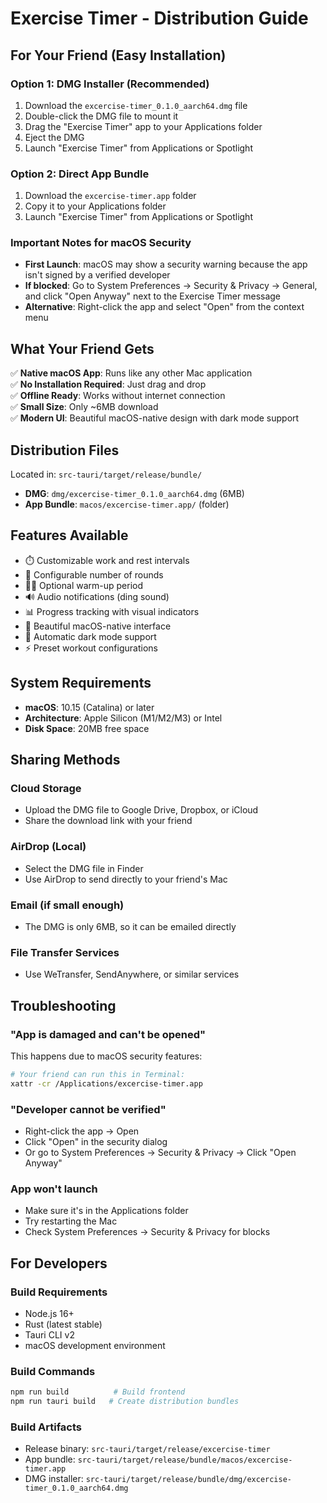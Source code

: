 # Exercise Timer - Distribution Guide

## For Your Friend (Easy Installation)

### Option 1: DMG Installer (Recommended)
1. Download the `excercise-timer_0.1.0_aarch64.dmg` file
2. Double-click the DMG file to mount it
3. Drag the "Exercise Timer" app to your Applications folder
4. Eject the DMG
5. Launch "Exercise Timer" from Applications or Spotlight

### Option 2: Direct App Bundle
1. Download the `excercise-timer.app` folder
2. Copy it to your Applications folder
3. Launch "Exercise Timer" from Applications or Spotlight

### Important Notes for macOS Security
- **First Launch**: macOS may show a security warning because the app isn't signed by a verified developer
- **If blocked**: Go to System Preferences → Security & Privacy → General, and click "Open Anyway" next to the Exercise Timer message
- **Alternative**: Right-click the app and select "Open" from the context menu

## What Your Friend Gets

✅ **Native macOS App**: Runs like any other Mac application  
✅ **No Installation Required**: Just drag and drop  
✅ **Offline Ready**: Works without internet connection  
✅ **Small Size**: Only ~6MB download  
✅ **Modern UI**: Beautiful macOS-native design with dark mode support  

## Distribution Files

Located in: `src-tauri/target/release/bundle/`

- **DMG**: `dmg/excercise-timer_0.1.0_aarch64.dmg` (6MB)
- **App Bundle**: `macos/excercise-timer.app/` (folder)

## Features Available

- ⏱️ Customizable work and rest intervals
- 🔄 Configurable number of rounds  
- 🏃‍♂️ Optional warm-up period
- 🔊 Audio notifications (ding sound)
- 📊 Progress tracking with visual indicators
- 🎨 Beautiful macOS-native interface
- 🌙 Automatic dark mode support
- ⚡ Preset workout configurations

## System Requirements

- **macOS**: 10.15 (Catalina) or later
- **Architecture**: Apple Silicon (M1/M2/M3) or Intel
- **Disk Space**: 20MB free space

## Sharing Methods

### Cloud Storage
- Upload the DMG file to Google Drive, Dropbox, or iCloud
- Share the download link with your friend

### AirDrop (Local)
- Select the DMG file in Finder
- Use AirDrop to send directly to your friend's Mac

### Email (if small enough)
- The DMG is only 6MB, so it can be emailed directly

### File Transfer Services
- Use WeTransfer, SendAnywhere, or similar services

## Troubleshooting

### "App is damaged and can't be opened"
This happens due to macOS security features:
```bash
# Your friend can run this in Terminal:
xattr -cr /Applications/excercise-timer.app
```

### "Developer cannot be verified"
- Right-click the app → Open
- Click "Open" in the security dialog
- Or go to System Preferences → Security & Privacy → Click "Open Anyway"

### App won't launch
- Make sure it's in the Applications folder
- Try restarting the Mac
- Check System Preferences → Security & Privacy for blocks

## For Developers

### Build Requirements
- Node.js 16+
- Rust (latest stable)
- Tauri CLI v2
- macOS development environment

### Build Commands
```bash
npm run build          # Build frontend
npm run tauri build   # Create distribution bundles
```

### Build Artifacts
- Release binary: `src-tauri/target/release/excercise-timer`
- App bundle: `src-tauri/target/release/bundle/macos/excercise-timer.app`
- DMG installer: `src-tauri/target/release/bundle/dmg/excercise-timer_0.1.0_aarch64.dmg` 